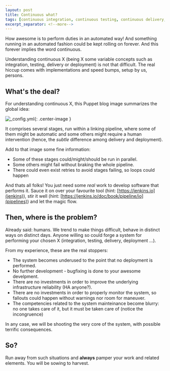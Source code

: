 ```yaml
---
layout: post
title: Continuous what?
tags: [continuous integration, continuous testing, continuous delivery, continuous deployment]
excerpt_separator: <!--more-->
---
```


How awesome is to perform duties in an automated way! And something running in an automated fashion could be kept rolling on forever. And this forever implies the word continuous.  

Understanding continuous X (being X some variable concepts such as integration, testing, delivery or deployment) is not that difficult. The real hiccup comes with implementations and speed bumps, setup by us, persons.

<!--more-->

## What's the deal?

For understanding continuous X, this Puppet blog image summarizes the global idea:

![_config.yml](https://puppet.com/sites/default/files/2016-09/puppet_continuous_diagram.gif){: .center-image }

It comprises several stages, run within a linking pipeline, where some of them might be automatic and some others might require a human intervention (hence, the _subtle_ difference among delivery and deployment). 

Add to that image some fine information:

 * Some of these stages could/might/should be run in parallel.
 * Some others might fail without braking the whole pipeline.
 * There could even exist retries to avoid stages failing, so loops could happen

And thats all folks! You just need some _real_ work to develop software that performs it. Sauce it on over your favourite tool (hint: [https://jenkins.io](jenkins)), stir it well (hint: [https://jenkins.io/doc/book/pipeline/io](pipelines)) and let the magic flow.

## Then, where is the problem?

Already said: humans. We trend to make things difficult, behave in distinct ways on distinct days. Anyone willing so could forge a system for performing your chosen X (integration, testing, delivery, deployment ...).  

From my experience, these are the real stoppers:
 * The system becomes underused to the point that no deployment is performed.
 * No further development - bugfixing is done to your awesome develpment.
 * There are no investments in order to improve the underlying infrastructure reliability (HA anyone?).
 * There are no investments in order to properly monitor the system, so fallouts could happen without warnings nor room for maneuver.
 * The competencies related to the system mainteinance become blurry: no one takes care of it, but it must be taken care of (notice the incongruence)
 
 In any case, we will be shooting the very core of the system, with possible terrific consequences.
 
## So?

Run away from such situations and __always__ pamper your work and related elements. You will be sowing to harvest.
